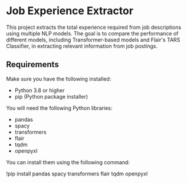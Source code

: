 
# Job Experience Extractor

This project extracts the total experience required from job descriptions using multiple NLP models. The goal is to compare the performance of different models, including Transformer-based models and Flair's TARS Classifier, in extracting relevant information from job postings.

## Requirements

Make sure you have the following installed:

- Python 3.8 or higher
- pip (Python package installer)

You will need the following Python libraries:

- pandas
- spacy
- transformers
- flair
- tqdm
- openpyxl

You can install them using the following command:

!pip install pandas spacy transformers flair tqdm openpyxl


